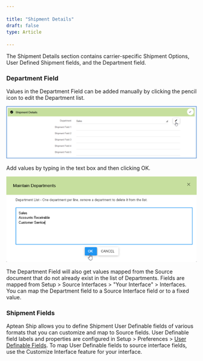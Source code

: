 ```yaml
---

title: "Shipment Details"
draft: false
type: Article

---
```


The Shipment Details section contains carrier-specific Shipment Options, User Defined Shipment fields, and the Department field.

### Department Field

Values in the Department Field can be added manually by clicking the pencil icon to edit the Department list.

![](assets/images/department-field-1.png)

Add values by typing in the text box and then clicking OK.

![](assets/images/department-field-2-1.png)

The Department Field will also get values mapped from the Source document that do not already exist in the list of Departments. Fields are mapped from Setup > Source Interfaces > "Your Interface" > Interfaces. You can map the Department field to a Source Interface field or to a fixed value.

### Shipment Fields

Aptean Ship allows you to define Shipment User Definable fields of various formats that you can customize and map to Source fields. User Definable field labels and properties are configured in Setup > Preferences > [User Definable Fields](http://ask.shipping.apteancloud.com/akb/user-definable-fields/). To map User Definable fields to source interface fields, use the Customize Interface feature for your interface.



